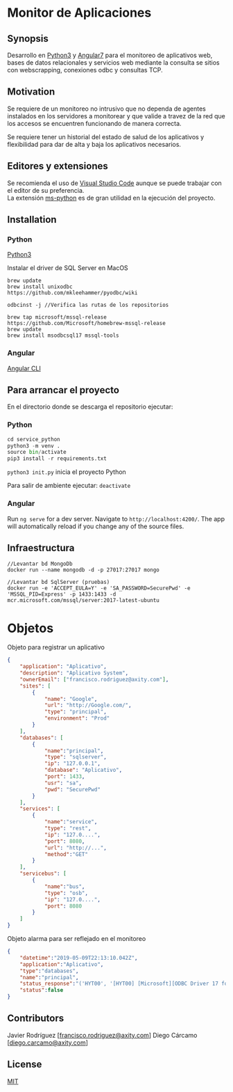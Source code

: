 # Monitor de Aplicaciones

## Synopsis

Desarrollo en [Python3](https://www.python.org/download/releases/3.0/) y [Angular7](https://angular.io/) para el monitoreo de aplicativos web, bases de datos relacionales y servicios web mediante la consulta se sitios con webscrapping, conexiones odbc y consultas TCP.  

## Motivation

Se requiere de un monitoreo no intrusivo que no dependa de agentes instalados en los servidores a monitorear y que valide a travez de la red que los accesos se encuentren funcionando de manera correcta.  

Se requiere tener un historial del estado de salud de los aplicativos y flexibilidad para dar de alta y baja los aplicativos necesarios.

## Editores y extensiones

Se recomienda el uso de [Visual Studio Code](https://code.visualstudio.com/) aunque se puede trabajar con el editor de su preferencia.  
La extensión [ms-python](https://github.com/Microsoft/vscode-python) es de gran utilidad en la ejecución del proyecto.  

## Installation

### Python

[Python3](https://www.python.org/downloads/)  

Instalar el driver de SQL Server en MacOS  

```Shell
brew update  
brew install unixodbc  
https://github.com/mkleehammer/pyodbc/wiki  

odbcinst -j //Verifica las rutas de los repositorios  

brew tap microsoft/mssql-release https://github.com/Microsoft/homebrew-mssql-release  
brew update  
brew install msodbcsql17 mssql-tools  
```

### Angular

[Angular CLI](https://github.com/angular/angular-cli)  

## Para arrancar el proyecto

En el directorio donde se descarga el repositorio ejecutar:

### Python

```Python
cd service_python  
python3 -m venv .  
source bin/activate  
pip3 install -r requirements.txt  
```
`python3 init.py` inicia el proyecto Python

Para salir de ambiente ejecutar: `deactivate`

### Angular

Run `ng serve` for a dev server. Navigate to `http://localhost:4200/`. The app will automatically reload if you change any of the source files.

## Infraestructura
 
 ```Shell
//Levantar bd MongoDb
docker run --name mongodb -d -p 27017:27017 mongo  

//Levantar bd SqlServer (pruebas)
docker run -e 'ACCEPT_EULA=Y' -e 'SA_PASSWORD=SecurePwd' -e 'MSSQL_PID=Express' -p 1433:1433 -d mcr.microsoft.com/mssql/server:2017-latest-ubuntu  
 ```

# Objetos 

Objeto para registrar un aplicativo  
```json
{
	"application": "Aplicativo",
	"description": "Aplicativo System",
	"ownerEmail": ["francisco.rodriguez@axity.com"],
	"sites": [
		{ 
			"name": "Google",
			"url": "http://Google.com/",
			"type": "principal",
			"environment": "Prod"
		}
	],
	"databases": [
		{
			"name":"principal",
			"type": "sqlserver",
			"ip": "127.0.0.1",
			"database": "Aplicativo",
			"port": 1433,
			"usr": "sa",
			"pwd": "SecurePwd"
		}
	],
	"services": [
		{
			"name":"service",
			"type": "rest",
			"ip": "127.0....",
			"port": 8080,
			"url": "http://...",
			"method":"GET"
		}	
	],
	"servicebus": [
		{
			"name":"bus",
			"type": "osb",
			"ip": "127.0....",
			"port": 8080
		}
	]
}
```

Objeto alarma para ser reflejado en el monitoreo  
```json
{
	"datetime":"2019-05-09T22:13:10.042Z",
	"application":"Aplicativo",
	"type":"databases",
	"name":"principal",
	"status_response":"('HYT00', '[HYT00] [Microsoft][ODBC Driver 17 for SQL Server]Login timeout expired (0) (SQLDriverConnect)')",
	"status":false
}
```

## Contributors

Javier Rodríguez
[francisco.rodriguez@axity.com]
Diego Cárcamo
[diego.carcamo@axity.com]

## License

[MIT](https://opensource.org/licenses/MIT)